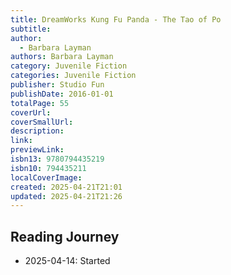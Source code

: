 ```yaml
---
title: DreamWorks Kung Fu Panda - The Tao of Po
subtitle: 
author:
  - Barbara Layman
authors: Barbara Layman
category: Juvenile Fiction
categories: Juvenile Fiction
publisher: Studio Fun
publishDate: 2016-01-01
totalPage: 55
coverUrl: 
coverSmallUrl: 
description: 
link: 
previewLink: 
isbn13: 9780794435219
isbn10: 794435211
localCoverImage: 
created: 2025-04-21T21:01
updated: 2025-04-21T21:26
---
```



## Reading Journey

- 2025-04-14: Started